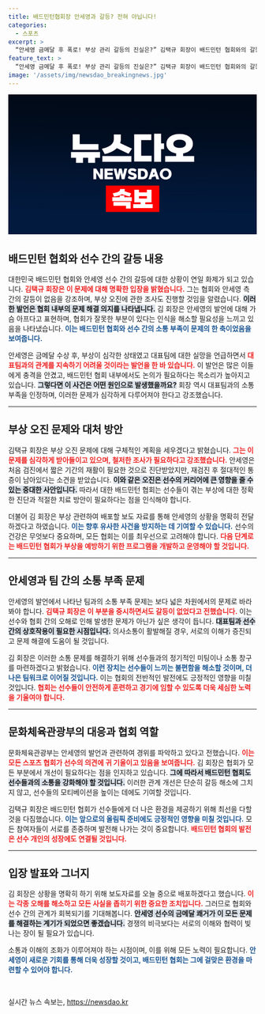 ```yaml
---
title: 배드민턴협회장 안세영과 갈등? 전혀 아닙니다!
categories:
  - 스포츠
excerpt: >
  “안세영 금메달 후 폭로! 부상 관리 갈등의 진실은?” 김택규 회장이 배드민턴 협회와의 갈등을 부인하며, 안세영의 발언에 대한 입장을 밝혔다. 과연 이 갈등의 이면에 어떤 이야기가 숨겨져 있을까? 지금 바로 확인해보세요!
feature_text: >
  “안세영 금메달 후 폭로! 부상 관리 갈등의 진실은?” 김택규 회장이 배드민턴 협회와의 갈등을 부인하며, 안세영의 발언에 대한 입장을 밝혔다. 과연 이 갈등의 이면에 어떤 이야기가 숨겨져 있을까? 지금 바로 확인해보세요!
image: '/assets/img/newsdao_breakingnews.jpg'
---
```


<p><img src="/assets/img/newsdao_breakingnews.jpg" alt="ranknews 속보" /></p>

<h2 data-ke-size="size26">배드민턴 협회와 선수 간의 갈등 내용</h2>

<p data-ke-size="size16">대한민국 배드민턴 협회와 안세영 선수 간의 갈등에 대한 상황이 연일 화제가 되고 있습니다. <b><span style="color: #ee2323;">김택규 회장은 이 문제에 대해 명확한 입장을 밝혔습니다.</span></b> 그는 협회와 안세영 측 간의 갈등이 없음을 강조하며, 부상 오진에 관한 조사도 진행할 것임을 알렸습니다. <b><span style="background-color: #21538527;">이러한 발언은 협회 내부의 문제 해결 의지를 나타냅니다.</span></b> 김 회장은 안세영의 발언에 대해 가슴 아프다고 표현하며, 협회가 잘못한 부분이 있다는 인식을 해소할 필요성을 느끼고 있음을 나타냈습니다. <b><span style="color: #1a5490;">이는 배드민턴 협회와 선수 간의 소통 부족이 문제의 한 축이었음을 보여줍니다.</span></b></p>

<p data-ke-size="size16">안세영은 금메달 수상 후, 부상이 심각한 상태였고 대표팀에 대한 실망을 언급하면서 <b><span style="color: #ee2323;">대표팀과의 관계를 지속하기 어려울 것이라는 발언을 한 바 있습니다.</span></b> 이 발언은 많은 이들에게 충격을 안겼고, 배드민턴 협회 내부에서도 논의가 필요하다는 목소리가 높아지고 있습니다. <b><span style="background-color: #21538527;">그렇다면 이 사건은 어떤 원인으로 발생했을까요?</span></b> 회장 역시 대표팀과의 소통 부족을 인정하며, 이러한 문제가 심각하게 다루어져야 한다고 강조했습니다.</p>

<hr />

<h2 data-ke-size="size26">부상 오진 문제와 대처 방안</h2>

<p data-ke-size="size16">김택규 회장은 부상 오진 문제에 대해 구체적인 계획을 세우겠다고 밝혔습니다. <b><span style="color: #ee2323;">그는 이 문제를 심각하게 받아들이고 있으며, 철저한 조사가 필요하다고 강조했습니다.</span></b> 안세영은 처음 검진에서 짧은 기간의 재활이 필요한 것으로 진단받았지만, 재검진 후 절대적인 통증이 남아있다는 소견을 받았습니다. <b><span style="background-color: #21538527;">이와 같은 오진은 선수의 커리어에 큰 영향을 줄 수 있는 중대한 사안입니다.</span></b> 따라서 대한 배드민턴 협회는 선수들이 겪는 부상에 대한 정확한 진단과 적절한 치료 방안이 필요하다는 점을 인식해야 합니다.</p>

<p data-ke-size="size16">더불어 김 회장은 부상 관련하여 배포할 보도 자료를 통해 안세영의 상황을 명확히 전달하겠다고 하였습니다. <b><span style="color: #1a5490;">이는 향후 유사한 사건을 방지하는 데 기여할 수 있습니다.</span></b> 선수의 건강은 무엇보다 중요하며, 모든 협회는 이를 최우선으로 고려해야 합니다. <b><span style="color: #ee2323;">다음 단계로는 배드민턴 협회가 부상을 예방하기 위한 프로그램을 개발하고 운영해야 할 것입니다.</span></b></p>

<hr />

<h2 data-ke-size="size26">안세영과 팀 간의 소통 부족 문제</h2>

<p data-ke-size="size16">안세영의 발언에서 나타난 팀과의 소통 부족 문제는 보다 넓은 차원에서의 문제로 바라봐야 합니다. <b><span style="color: #ee2323;">김택규 회장은 이 부분을 중시하면서도 갈등이 없었다고 전했습니다.</span></b> 이는 선수와 협회 간의 오해로 인해 발생한 문제가 아닌가 싶은 생각이 듭니다. <b><span style="background-color: #21538527;">대표팀과 선수 간의 상호작용이 필요한 시점입니다.</span></b> 의사소통이 활발해질 경우, 서로의 이해가 증진되고 문제 해결에 도움이 될 것입니다.</p>

<p data-ke-size="size16">김 회장은 이러한 소통 문제를 해결하기 위해 선수들과의 정기적인 미팅이나 소통 창구를 마련하겠다고 밝혔습니다. <b><span style="color: #1a5490;">이런 장치는 선수들이 느끼는 불편함을 해소할 것이며, 더 나은 팀워크로 이어질 것입니다.</span></b> 이는 협회의 전반적인 발전에도 긍정적인 영향을 미칠 것입니다. <b><span style="color: #ee2323;">협회는 선수들이 안전하게 훈련하고 경기에 임할 수 있도록 더욱 세심한 노력을 기울여야 합니다.</span></b></p>

<hr />

<h2 data-ke-size="size26">문화체육관광부의 대응과 협회 역할</h2>

<p data-ke-size="size16">문화체육관광부는 안세영의 발언과 관련하여 경위를 파악하고 있다고 전했습니다. <b><span style="color: #ee2323;">이는 모든 스포츠 협회가 선수의 의견에 귀 기울이고 있음을 보여줍니다.</span></b> 김 회장은 협회가 모든 부분에서 개선이 필요하다는 점을 인지하고 있습니다. <b><span style="background-color: #21538527;">그에 따라서 배드민턴 협회도 선수들과의 소통을 강화해야 할 것입니다.</span></b> 이러한 관계 개선은 단순히 갈등 해소에 그치지 않고, 선수들의 모티베이션을 높이는 데에도 기여할 것입니다.</p>

<p data-ke-size="size16">김택규 회장은 배드민턴 협회가 선수들에게 더 나은 환경을 제공하기 위해 최선을 다할 것을 다짐했습니다. <b><span style="color: #1a5490;">이는 앞으로의 올림픽 준비에도 긍정적인 영향을 미칠 것입니다.</span></b> 모든 참여자들이 서로를 존중하며 발전해 나가는 것이 중요합니다. <b><span style="color: #ee2323;">배드민턴 협회의 발전은 선수 개인의 성장에도 연결될 것입니다.</span></b></p>

<hr />

<h2 data-ke-size="size26">입장 발표와 그너지</h2>

<p data-ke-size="size16">김 회장은 상황을 명확히 하기 위해 보도자료를 오늘 중으로 배포하겠다고 했습니다. <b><span style="color: #ee2323;">이는 각종 오해를 해소하고 모든 사실을 좁히기 위한 중요한 조치입니다.</span></b> 그러므로 협회와 선수 간의 관계가 회복되기를 기대해봅니다. <b><span style="background-color: #21538527;">안세영 선수의 금메달 쾌거가 이 모든 문제를 해결하는 계기가 되었으면 좋겠습니다.</span></b> 경쟁의 비극보다는 서로의 이해와 협력이 빛나는 장이 될 필요가 있습니다.</p>

<p data-ke-size="size16">소통과 이해의 조화가 이루어져야 하는 시점이며, 이를 위해 모든 노력이 필요합니다. <b><span style="color: #1a5490;">안세영이 새로운 기회를 통해 더욱 성장할 것이고, 배드민턴 협회는 그에 걸맞은 환경을 마련할 수 있어야 합니다.</span></b></p>

<p data-ke-size="size16">&nbsp;</p>
실시간 뉴스 속보는, <a href="https://newsdao.kr" rel="dofollow">https://newsdao.kr</a>


